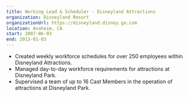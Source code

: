 ```yaml
---
title: Working Lead & Scheduler - Disneyland Attractions
organization: Disneyland Resort
organizationUrl: https://disneyland.disney.go.com
location: Anaheim, CA
start: 2007-06-03
end: 2013-01-03
---
```


* Created weekly workforce schedules for over 250 employees within Disneyland Attractions.
* Managed day-to-day workforce requirements for attractions at Disneyland Park.
* Supervised a team of up to 16 Cast Members in the operation of attractions at Disneyland Park.
